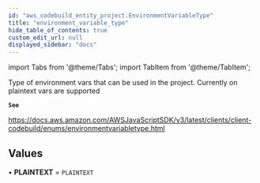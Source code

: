 ```yaml
---
id: "aws_codebuild_entity_project.EnvironmentVariableType"
title: "environment_variable_type"
hide_table_of_contents: true
custom_edit_url: null
displayed_sidebar: "docs"
---
```


import Tabs from '@theme/Tabs';
import TabItem from '@theme/TabItem';

Type of environment vars that can be used in the project. Currently on plaintext vars are supported

**`See`**

https://docs.aws.amazon.com/AWSJavaScriptSDK/v3/latest/clients/client-codebuild/enums/environmentvariabletype.html

## Values

• **PLAINTEXT** = `PLAINTEXT`
